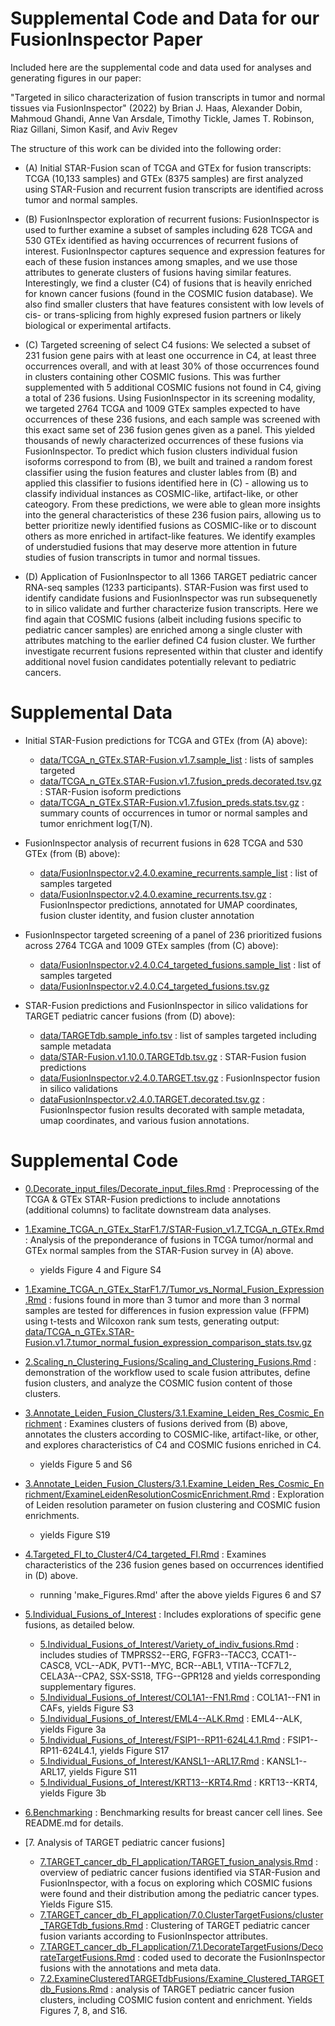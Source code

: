 # Supplemental Code and Data for our FusionInspector Paper

Included here are the supplemental code and data used for analyses and generating figures in our paper:

"Targeted in silico characterization of fusion transcripts in tumor and normal tissues via FusionInspector" (2022) by Brian J. Haas, Alexander Dobin, Mahmoud Ghandi, Anne Van Arsdale, Timothy Tickle, James T. Robinson, Riaz Gillani, Simon Kasif, and Aviv Regev

The structure of this work can be divided into the following order:

- (A) Initial STAR-Fusion scan of TCGA and GTEx for fusion transcripts:  TCGA (10,133 samples) and GTEx (8375 samples) are first analyzed using STAR-Fusion and recurrent fusion transcripts are identified across tumor and normal samples.


- (B) FusionInspector exploration of recurrent fusions: FusionInspector is used to further examine a subset of samples including 628 TCGA and 530 GTEx identified as having occurrences of recurrent fusions of interest. FusionInspector captures sequence and expression features for each of these fusion instances among smaples, and we use those attributes to generate clusters of fusions having similar features. Interestingly, we find a cluster (C4) of fusions that is heavily enriched for known cancer fusions (found in the COSMIC fusion database). We also find smaller clusters that have features consistent with low levels of cis- or trans-splicing from highly expresed fusion partners or likely biological or experimental artifacts.

- (C) Targeted screening of select C4 fusions: We selected a subset of 231 fusion gene pairs with at least one occurrence in C4, at least three occurrences overall, and with at least 30% of those occurrences found in clusters containing other COSMIC fusions. This was further supplemented with 5 additional COSMIC fusions not found in C4, giving a total of 236 fusions. Using FusionInspector in its screening modality, we targeted 2764 TCGA and 1009 GTEx samples expected to have occurrences of these 236 fusions, and each sample was screened with this exact same set of 236 fusion genes given as a panel. This yielded thousands of newly characterized occurrences of these fusions via FusionInspector. To predict which fusion clusters individual fusion isoforms correspond to from (B), we built and trained a random forest classifier using the fusion features and cluster lables from (B) and applied this classifier to fusions identified here in (C) - allowing us to classify individual instances as COSMIC-like, artifact-like, or other cateogory. From these predictions, we were able to glean more insights into the general characteristics of these 236 fusion pairs, allowing us to better prioritize newly identified fusions as COSMIC-like or to discount others as more enriched in artifact-like features. We identify examples of understudied fusions that may deserve more attention in future studies of fusion transcripts in tumor and normal tissues.


- (D) Application of FusionInspector to all 1366 TARGET pediatric cancer RNA-seq samples (1233 participants). STAR-Fusion was first used to identify candidate fusions and FusionInspector was run subsequenetly to in silico validate and further characterize fusion transcripts. Here we find again that COSMIC fusions (albeit including fusions specific to pediatric cancer samples) are enriched among a single cluster with attributes matching to the earlier defined C4 fusion cluster. We further investigate recurrent fusions represented within that cluster and identify additional novel fusion candidates potentially relevant to pediatric cancers.

 
    
# Supplemental Data

- Initial STAR-Fusion predictions for TCGA and GTEx (from (A) above):
  - [data/TCGA_n_GTEx.STAR-Fusion.v1.7.sample_list](data/TCGA_n_GTEx.STAR-Fusion.v1.7.sample_list) : lists of samples targeted
  - [data/TCGA_n_GTEx.STAR-Fusion.v1.7.fusion_preds.decorated.tsv.gz](data/TCGA_n_GTEx.STAR-Fusion.v1.7.fusion_preds.decorated.tsv.gz) : STAR-Fusion isoform predictions
  - [data/TCGA_n_GTEx.STAR-Fusion.v1.7.fusion_preds.stats.tsv.gz](data/TCGA_n_GTEx.STAR-Fusion.v1.7.fusion_preds.stats.tsv.gz) : summary counts of occurrences in tumor or normal samples and tumor enrichment log(T/N).

- FusionInspector analysis of recurrent fusions in 628 TCGA and 530 GTEx (from (B) above):
  - [data/FusionInspector.v2.4.0.examine_recurrents.sample_list](data/FusionInspector.v2.4.0.examine_recurrents.sample_list) : list of samples targeted
  - [data/FusionInspector.v2.4.0.examine_recurrents.tsv.gz](data/FusionInspector.v2.4.0.examine_recurrents.tsv.gz) : FusionInspector predictions, annotated for UMAP coordinates, fusion cluster identity, and fusion cluster annotation

- FusionInspector targeted screening of a panel of 236 prioritized fusions across 2764 TCGA and 1009 GTEx samples (from (C) above):
  - [data/FusionInspector.v2.4.0.C4_targeted_fusions.sample_list](data/FusionInspector.v2.4.0.C4_targeted_fusions.sample_list) : list of samples targeted
  - [data/FusionInspector.v2.4.0.C4_targeted_fusions.tsv.gz](data/FusionInspector.v2.4.0.C4_targeted_fusions.tsv.gz)


- STAR-Fusion predictions and FusionInspector in silico validations for TARGET pediatric cancer fusions (from (D) above):
    - [data/TARGETdb.sample_info.tsv](data/TARGETdb.sample_info.tsv) : list of samples targeted including sample metadata
    - [data/STAR-Fusion.v1.10.0.TARGETdb.tsv.gz](data/STAR-Fusion.v1.10.0.TARGETdb.tsv.gz) : STAR-Fusion fusion predictions
    - [data/FusionInspector.v2.4.0.TARGET.tsv.gz](data/FusionInspector.v2.4.0.TARGET.tsv.gz) : FusionInspector fusion in silico validations
    - [dataFusionInspector.v2.4.0.TARGET.decorated.tsv.gz](FusionInspector.v2.4.0.TARGET.decorated.tsv.gz) : FusionInspector fusion results decorated with sample metadata, umap coordinates, and various fusion annotations.
    
    
# Supplemental Code

- [0.Decorate_input_files/Decorate_input_files.Rmd](0.Decorate_input_files/Decorate_input_files.Rmd) : Preprocessing of the TCGA & GTEx STAR-Fusion predictions to include annotations (additional columns) to faclitate downstream data analyses.

- [1.Examine_TCGA_n_GTEx_StarF1.7/STAR-Fusion_v1.7_TCGA_n_GTEx.Rmd](1.Examine_TCGA_n_GTEx_StarF1.7/STAR-Fusion_v1.7_TCGA_n_GTEx.Rmd) : Analysis of the preponderance of fusions in TCGA tumor/normal and GTEx normal samples from the STAR-Fusion survey in (A) above.
  - yields Figure 4 and Figure S4
  
- [1.Examine_TCGA_n_GTEx_StarF1.7/Tumor_vs_Normal_Fusion_Expression.Rmd](1.Examine_TCGA_n_GTEx_StarF1.7/Tumor_vs_Normal_Fusion_Expression.Rmd) : fusions found in more than 3 tumor and more than 3 normal samples are tested for differences in fusion expression value (FFPM) using t-tests and Wilcoxon rank sum tests, generating output: [data/TCGA_n_GTEx.STAR-Fusion.v1.7.tumor_normal_fusion_expression_comparison_stats.tsv.gz](data/TCGA_n_GTEx.STAR-Fusion.v1.7.tumor_normal_fusion_expression_comparison_stats.tsv.gz)

- [2.Scaling_n_Clustering_Fusions/Scaling_and_Clustering_Fusions.Rmd](2.Scaling_n_Clustering_Fusions/Scaling_and_Clustering_Fusions.Rmd) : demonstration of the workflow used to scale fusion attributes, define fusion clusters, and analyze the COSMIC fusion content of those clusters.

- [3.Annotate_Leiden_Fusion_Clusters/3.1.Examine_Leiden_Res_Cosmic_Enrichment](3.Annotate_Leiden_Fusion_Clusters/AnnotateLeidenClusters.Rmd) : Examines clusters of fusions derived from (B) above, annotates the clusters according to COSMIC-like, artifact-like, or other, and explores characteristics of C4 and COSMIC fusions enriched in C4.
  - yields Figure 5 and S6
  
- [3.Annotate_Leiden_Fusion_Clusters/3.1.Examine_Leiden_Res_Cosmic_Enrichment/ExamineLeidenResolutionCosmicEnrichment.Rmd](3.Annotate_Leiden_Fusion_Clusters/3.1.Examine_Leiden_Res_Cosmic_Enrichment/ExamineLeidenResolutionCosmicEnrichment.Rmd) : Exploration of Leiden resolution parameter on fusion clustering and COSMIC fusion enrichments.
  - yields Figure S19
  
- [4.Targeted_FI_to_Cluster4/C4_targeted_FI.Rmd](4.Targeted_FI_to_Cluster4/C4_targeted_FI.Rmd) : Examines characteristics of the 236 fusion genes based on occurrences identified in (D) above.
   - running 'make_Figures.Rmd' after the above yields Figures 6 and S7
   
- [5.Individual_Fusions_of_Interest](5.Individual_Fusions_of_Interest) : Includes explorations of specific gene fusions, as detailed below.
  - [5.Individual_Fusions_of_Interest/Variety_of_indiv_fusions.Rmd](5.Individual_Fusions_of_Interest/Variety_of_indiv_fusions.Rmd) : includes studies of TMPRSS2--ERG, FGFR3--TACC3, CCAT1--CASC8, VCL--ADK, PVT1--MYC, BCR--ABL1, VTI1A--TCF7L2, CELA3A--CPA2, SSX-SS18, TFG--GPR128 and yields corresponding supplementary figures.
  - [5.Individual_Fusions_of_Interest/COL1A1--FN1.Rmd](5.Individual_Fusions_of_Interest/COL1A1--FN1.Rmd) : COL1A1--FN1 in CAFs, yields Figure S3
  - [5.Individual_Fusions_of_Interest/EML4--ALK.Rmd](5.Individual_Fusions_of_Interest/EML4--ALK.Rmd) : EML4--ALK, yields Figure 3a
  - [5.Individual_Fusions_of_Interest/FSIP1--RP11-624L4.1.Rmd](5.Individual_Fusions_of_Interest/FSIP1--RP11-624L4.1.Rmd) : FSIP1--RP11-624L4.1, yields Figure S17
  - [5.Individual_Fusions_of_Interest/KANSL1--ARL17.Rmd](5.Individual_Fusions_of_Interest/KANSL1--ARL17.Rmd) : KANSL1--ARL17, yields Figure S11
  - [5.Individual_Fusions_of_Interest/KRT13--KRT4.Rmd](5.Individual_Fusions_of_Interest/KRT13--KRT4.Rmd) : KRT13--KRT4, yields Figure 3b

- [6.Benchmarking](6.Benchmarking/) : Benchmarking results for breast cancer cell lines.  See README.md for details.

- [7. Analysis of TARGET pediatric cancer fusions]
    - [7.TARGET_cancer_db_FI_application/TARGET_fusion_analysis.Rmd](7.TARGET_cancer_db_FI_application/TARGET_fusion_analysis.Rmd) : overview of pediatric cancer fusions identified via STAR-Fusion and FusionInspector, with a focus on exploring which COSMIC fusions were found and their distribution among the pediatric cancer types. Yields Figure S15.
    - [7.TARGET_cancer_db_FI_application/7.0.ClusterTargetFusions/cluster_TARGETdb_fusions.Rmd](7.TARGET_cancer_db_FI_application/7.0.ClusterTargetFusions/cluster_TARGETdb_fusions.Rmd) : Clustering of TARGET pediatric cancer fusion variants according to FusionInspector attributes.
    - [7.TARGET_cancer_db_FI_application/7.1.DecorateTargetFusions/DecorateTargetFusions.Rmd](7.TARGET_cancer_db_FI_application/7.1.DecorateTargetFusions/DecorateTargetFusions.Rmd) : coded used to decorate the FusionInspector fusions with the annotations and meta data.
    - [7.2.ExamineClusteredTARGETdbFusions/Examine_Clustered_TARGETdb_Fusions.Rmd](7.2.ExamineClusteredTARGETdbFusions/Examine_Clustered_TARGETdb_Fusions.Rmd) : analysis of TARGET pediatric cancer fusion clusters, including COSMIC fusion content and enrichment. Yields Figures 7, 8, and S16.
     


